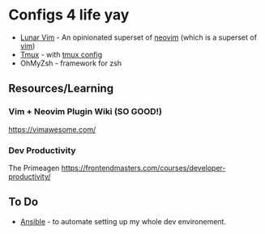 
# Configs 4 life yay
- [Lunar Vim](https://www.lunarvim.org) - An opinionated superset of [neovim](https://neovim.io/) (which is a superset of [vim](https://www.vim.org/))
- [Tmux](https://github.com/tmux/tmux/wiki) - with [tmux config](https://github.com/samoshkin/tmux-config)
- OhMyZsh - framework for zsh
 
## Resources/Learning
### Vim + Neovim Plugin Wiki (SO GOOD!)
https://vimawesome.com/

### Dev Productivity
The Primeagen
https://frontendmasters.com/courses/developer-productivity/

## To Do
- [Ansible](https://www.ansible.com/resources/get-started) - to automate setting up my whole dev environement.

